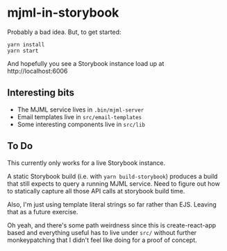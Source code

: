 # mjml-in-storybook

Probably a bad idea. But, to get started:

```
yarn install
yarn start
```

And hopefully you see a Storybook instance load up at http://localhost:6006

## Interesting bits

- The MJML service lives in `.bin/mjml-server`
- Email templates live in `src/email-templates`
- Some interesting components live in `src/lib`

## To Do

This currently only works for a live Storybook instance.

A static Storybook build (i.e. with `yarn build-storybook`) produces a build that still expects to query a running MJML service. Need to figure out how to statically capture all those API calls at storybook build time.

Also, I'm just using template literal strings so far rather than EJS. Leaving that as a future exercise.

Oh yeah, and there's some path weirdness since this is create-react-app based and everything useful has to live under `src/` without further monkeypatching that I didn't feel like doing for a proof of concept.